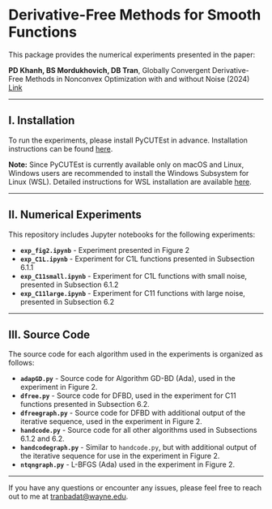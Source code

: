# Derivative-Free Methods for Smooth Functions

This package provides the numerical experiments presented in the paper:

**PD Khanh, BS Mordukhovich, DB Tran**, Globally Convergent Derivative-Free Methods in Nonconvex Optimization with and without Noise (2024) [Link](https://optimization-online.org/?p=26889)

---

## I. Installation

To run the experiments, please install PyCUTEst in advance. Installation instructions can be found [here](https://jfowkes.github.io/pycutest/_build/html/index.html).

**Note:** Since PyCUTEst is currently available only on macOS and Linux, Windows users are recommended to install the Windows Subsystem for Linux (WSL). Detailed instructions for WSL installation are available [here](https://learn.microsoft.com/en-us/windows/wsl/install).

---

## II. Numerical Experiments

This repository includes Jupyter notebooks for the following experiments:

- **`exp_fig2.ipynb`** - Experiment presented in Figure 2
- **`exp_C1L.ipynb`** - Experiment for C1L functions presented in Subsection 6.1.1
- **`exp_C11small.ipynb`** - Experiment for C1L functions with small noise, presented in Subsection 6.1.2
- **`exp_C11large.ipynb`** - Experiment for C11 functions with large noise, presented in Subsection 6.2

---

## III. Source Code

The source code for each algorithm used in the experiments is organized as follows:

- **`adapGD.py`** - Source code for Algorithm GD-BD (Ada), used in the experiment in Figure 2.
- **`dfree.py`** - Source code for DFBD, used in the experiment for C11 functions presented in Subsection 6.2.
- **`dfreegraph.py`** - Source code for DFBD with additional output of the iterative sequence, used in the experiment in Figure 2.
- **`handcode.py`** - Source code for all other algorithms used in Subsections 6.1.2 and 6.2.
- **`handcodegraph.py`** - Similar to `handcode.py`, but with additional output of the iterative sequence for use in the experiment in Figure 2.
- **`ntqngraph.py`** - L-BFGS (Ada) used in the experiment in Figure 2.

---

If you have any questions or encounter any issues, please feel free to reach out to me at [tranbadat@wayne.edu](mailto:tranbadat@wayne.edu).
